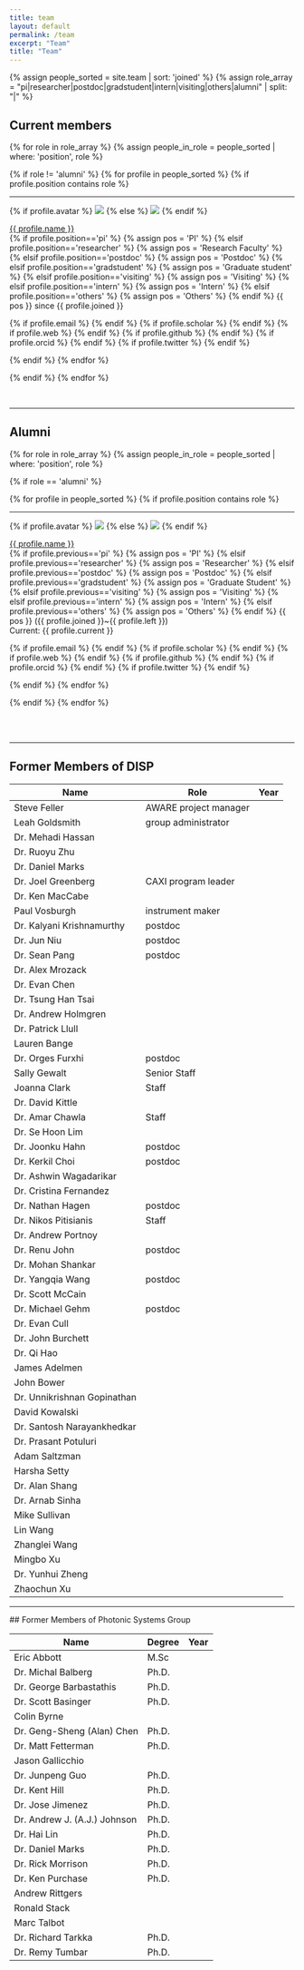 ```yaml
---
title: team
layout: default
permalink: /team
excerpt: "Team"
title: "Team"
---
```


{% assign people_sorted = site.team | sort: 'joined'  %}
{% assign role_array = "pi|researcher|postdoc|gradstudent|intern|visiting|others|alumni" | split: "|" %}

<h2>Current members</h2>
<div style="align:left;">
{% for role in role_array %}
{% assign people_in_role = people_sorted | where: 'position', role %}

{% if role != 'alumni' %}
{% for profile in people_sorted %}
{% if profile.position contains role %}

<div class="list-item-people">
<hr>
<p class="list-post-title">
{% if profile.avatar %}
<a href="{{ site.url }}{{ site.baseurl }}{{ profile.url }}"><img class="profile-thumbnail"  src="{{ site.url }}{{site.baseurl}}/assets/images/member/{{profile.avatar}}"></a>
{% else %}
<a href="{{ site.url }}{{ site.baseurl }}{{ profile.url }}"><img class="profile-thumbnail"  src="{{ site.url }}{{site.baseurl}}/assets/images/member/bio.jpg"></a>
{% endif %}
</p>
<p>
<a class="name" href="{{ site.url }}{{ site.baseurl }}{{ profile.url }}">{{ profile.name }}</a>  
<br>
<span>
{% if profile.position=='pi' %}
{% assign pos = 'PI' %}
{% elsif profile.position=='researcher' %}
{% assign pos = 'Research Faculty' %}
{% elsif profile.position=='postdoc' %}
{% assign pos = 'Postdoc' %}
{% elsif profile.position=='gradstudent' %}
{% assign pos = 'Graduate student' %}
{% elsif profile.position=='visiting' %}
{% assign pos = 'Visiting' %}
{% elsif profile.position=='intern' %}
{% assign pos = 'Intern' %}
{% elsif profile.position=='others' %}
{% assign pos = 'Others' %}
{% endif %}
{{ pos }} since {{ profile.joined }}
</span>  
</p>
<p style="text-align:left;">
{% if profile.email %}
<a href="mailto:{{ profile.email }}"><i class="fa fa-envelope fa-align-left fa-lg"></i></a> 
{% endif %}
{% if profile.scholar  %}
<a href="{{ profile.scholar }}"><i class="ai ai-google-scholar icon-align-left fa-lg" ></i></a>
{% endif %}
{% if profile.web %}
<a href="{{ profile.web }}"><i class="fa fa-globe fa-align-left fa-lg"></i></a> 
{% endif %}
{% if profile.github  %}
<a href="https://github.com/{{ profile.github }}"><i class="fa fa-github fa-align-left fa-lg"></i></a>
{% endif %}
{% if profile.orcid  %}
<a href="https://orcid.org/{{ profile.orcid }}"><i class="ai ai-orcid icon-align-left fa-lg" ></i></a> 
{% endif %}
{% if profile.twitter  %}
<a href="https://twitter.com/{{ profile.twitter }}"><i class="fa fa-twitter fa-align-left fa-lg"></i></a>
{% endif %}
</p>
</div>
{% endif %}
{% endfor %}

{% endif %}
{% endfor %}

</div>

<br>
<hr>

<h2>Alumni</h2>

{% for role in role_array %}
{% assign people_in_role = people_sorted | where: 'position', role %}

{% if role == 'alumni' %}

{% for profile in people_sorted %}
{% if profile.position contains role %}

<div class="list-item-people">
<hr>
<p class="list-post-title">
{% if profile.avatar %}
<a href="{{ site.url }}{{ site.baseurl }}{{ profile.url }}"><img class="profile-thumbnail"  src="{{ site.url }}{{site.baseurl}}/assets/images/member/{{profile.avatar}}"></a>
{% else %}
<a href="{{ site.url }}{{ site.baseurl }}{{ profile.url }}"><img class="profile-thumbnail"  src="{{ site.url }}{{site.baseurl}}/assets/images/member/bio.jpg"></a>
{% endif %}
</p>
<p>
<a class="name" href="{{ site.url }}{{ site.baseurl }}{{ profile.url }}">{{ profile.name }}</a> 
<br> 
<span>
{% if profile.previous=='pi' %}
{% assign pos = 'PI' %}
{% elsif profile.previous=='researcher' %}
{% assign pos = 'Researcher' %}
{% elsif profile.previous=='postdoc' %}
{% assign pos = 'Postdoc' %}
{% elsif profile.previous=='gradstudent' %}
{% assign pos = 'Graduate Student' %}
{% elsif profile.previous=='visiting' %}
{% assign pos = 'Visiting' %}
{% elsif profile.previous=='intern' %}
{% assign pos = 'Intern' %}
{% elsif profile.previous=='others' %}
{% assign pos = 'Others' %}
{% endif %}
{{ pos }} ({{ profile.joined }}~{{ profile.left }})
</span> 
<br>
Current: <span>{{ profile.current }}</span> 
</p>
<p style="text-align:left;">
{% if profile.email %}
<a href="mailto:{{ profile.email }}"><i class="fa fa-envelope fa-align-left fa-lg"></i></a> 
{% endif %}
{% if profile.scholar %}
<a href="{{ profile.scholar }}"><i class="ai ai-google-scholar icon-align-left fa-lg" ></i></a>
{% endif %}
{% if profile.web %}
<a href="{{ profile.web }}"><i class="fa fa-globe fa-align-left fa-lg"></i></a> 
{% endif %}
{% if profile.github  %}
<a href="https://github.com/{{ profile.github }}"><i class="fa fa-github fa-align-left fa-lg"></i></a>
{% endif %}
{% if profile.orcid %}
<a href="https://orcid.org/{{ profile.orcid }}"><i class="ai ai-orcid icon-align-left fa-lg" ></i></a> 
{% endif %}
{% if profile.twitter %}
<a href="https://twitter.com/{{ profile.twitter }}"><i class="fa fa-twitter fa-align-left fa-lg"></i></a>
{% endif %}
</p>
</div>    
{% endif %}
{% endfor %}

{% endif %}
{% endfor %}

<br><br>

<hr>


## Former Members of DISP


| Name                        | Role                  | Year |
| --------------------------- | --------------------- | ---- |
| Steve Feller                | AWARE project manager |      |
| Leah Goldsmith              | group administrator   |      |
| Dr. Mehadi Hassan           |                       |      |
| Dr. Ruoyu Zhu               |                       |      |
| Dr. Daniel Marks            |                       |      |
| Dr. Joel Greenberg          | CAXI program leader   |      |
| Dr. Ken MacCabe             |                       |      |
| Paul Vosburgh               | instrument maker      |      |
| Dr. Kalyani Krishnamurthy   | postdoc               |      |
| Dr. Jun Niu                 | postdoc               |      |
| Dr. Sean Pang               | postdoc               |      |
| Dr. Alex Mrozack            |                       |      |
| Dr. Evan Chen               |                       |      |
| Dr. Tsung Han Tsai          |                       |      |
| Dr. Andrew Holmgren         |                       |      |
| Dr. Patrick Llull           |                       |      |
| Lauren Bange                |                       |      |
| Dr. Orges Furxhi            | postdoc               |      |
| Sally Gewalt                | Senior Staff          |      |
| Joanna Clark                | Staff                 |      |
| Dr. David Kittle            |                       |      |
| Dr. Amar Chawla             | Staff                 |      |
| Dr. Se Hoon Lim             |                       |      |
| Dr. Joonku Hahn             | postdoc               |      |
| Dr. Kerkil Choi             | postdoc               |      |
| Dr. Ashwin Wagadarikar      |                       |      |
| Dr. Cristina Fernandez      |                       |      |
| Dr. Nathan Hagen            | postdoc               |      |
| Dr. Nikos Pitisianis        | Staff                 |      |
| Dr. Andrew Portnoy          |                       |      |
| Dr. Renu John               | postdoc               |      |
| Dr. Mohan Shankar           |                       |      |
| Dr. Yangqia Wang            | postdoc               |      |
| Dr. Scott McCain            |                       |      |
| Dr. Michael Gehm            | postdoc               |      |
| Dr. Evan Cull               |                       |      |
| Dr. John Burchett           |                       |      |
| Dr. Qi Hao                  |                       |      |
| James Adelmen               |                       |      |
| John Bower                  |                       |      |
| Dr. Unnikrishnan Gopinathan |                       |      |
| David Kowalski              |                       |      |
| Dr. Santosh Narayankhedkar  |                       |      |
| Dr. Prasant Potuluri        |                       |      |
| Adam Saltzman               |                       |      |
| Harsha Setty                |                       |      |
| Dr. Alan Shang              |                       |      |
| Dr. Arnab Sinha             |                       |      |
| Mike Sullivan               |                       |      |
| Lin Wang                    |                       |      |
| Zhanglei Wang               |                       |      |
| Mingbo Xu                   |                       |      |
| Dr. Yunhui Zheng            |                       |      |
| Zhaochun Xu                 |                       |      |




<hr>
## Former Members of Photonic Systems Group



| Name                         | Degree | Year |
| ---------------------------- | ------ | ---- |
| Eric Abbott                  | M.Sc   |      |
| Dr. Michal Balberg           | Ph.D.  |      |
| Dr. George Barbastathis      | Ph.D.  |      |
| Dr. Scott Basinger           | Ph.D.  |      |
| Colin Byrne                  |        |      |
| Dr. Geng-Sheng (Alan) Chen   | Ph.D.  |      |
| Dr. Matt Fetterman           | Ph.D.  |      |
| Jason Gallicchio             |        |      |
| Dr. Junpeng Guo              | Ph.D.  |      |
| Dr. Kent Hill                | Ph.D.  |      |
| Dr.  Jose Jimenez            | Ph.D.  |      |
| Dr. Andrew J. (A.J.) Johnson | Ph.D.  |      |
| Dr. Hai Lin                  | Ph.D.  |      |
| Dr. Daniel Marks             | Ph.D.  |      |
| Dr. Rick Morrison            | Ph.D.  |      |
| Dr. Ken Purchase             | Ph.D.  |      |
| Andrew Rittgers              |        |      |
| Ronald Stack                 |        |      |
| Marc Talbot                  |        |      |
| Dr. Richard Tarkka           | Ph.D.  |      |
| Dr. Remy Tumbar              | Ph.D.  |      |



<br>
